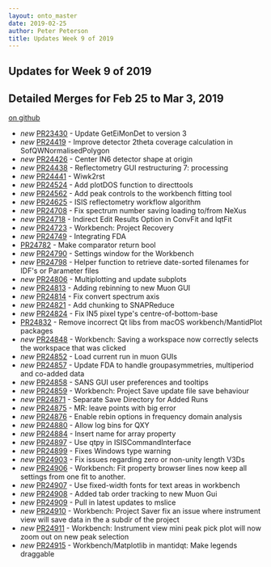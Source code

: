 ```yaml
---
layout: onto_master
date: 2019-02-25
author: Peter Peterson
title: Updates Week 9 of 2019
---
```

Updates for Week 9 of 2019
--------------------------

Detailed Merges for Feb 25 to Mar 3, 2019
-----------------------------------------
[on github](https://github.com/mantidproject/mantid/pulls?q=is%3Apr+merged%3A2019-02-26..2019-03-03)

* *new* [PR23430](https://github.com/mantidproject/mantid/pull/23430) - Update GetEiMonDet to version 3
* *new* [PR24419](https://github.com/mantidproject/mantid/pull/24419) - Improve detector 2theta coverage calculation in SofQWNormalisedPolygon
* *new* [PR24426](https://github.com/mantidproject/mantid/pull/24426) - Center IN6 detector shape at origin
* *new* [PR24438](https://github.com/mantidproject/mantid/pull/24438) - Reflectometry GUI restructuring 7: processing
* *new* [PR24441](https://github.com/mantidproject/mantid/pull/24441) - Wiwk2rst
* *new* [PR24524](https://github.com/mantidproject/mantid/pull/24524) - Add plotDOS function to directtools
* *new* [PR24562](https://github.com/mantidproject/mantid/pull/24562) - Add peak controls to the workbench fitting tool
* *new* [PR24625](https://github.com/mantidproject/mantid/pull/24625) - ISIS reflectometry workflow algorithm
* *new* [PR24708](https://github.com/mantidproject/mantid/pull/24708) - Fix spectrum number saving loading to/from NeXus
* *new* [PR24718](https://github.com/mantidproject/mantid/pull/24718) - Indirect Edit Results Option in ConvFit and IqtFit
* *new* [PR24723](https://github.com/mantidproject/mantid/pull/24723) - Workbench: Project Recovery
* *new* [PR24749](https://github.com/mantidproject/mantid/pull/24749) - Integrating FDA
* [PR24782](https://github.com/mantidproject/mantid/pull/24782) - Make comparator return bool
* *new* [PR24790](https://github.com/mantidproject/mantid/pull/24790) - Settings window for the Workbench
* *new* [PR24798](https://github.com/mantidproject/mantid/pull/24798) - Helper function to retrieve date-sorted filenames for IDF's or Parameter files
* *new* [PR24806](https://github.com/mantidproject/mantid/pull/24806) - Multiplotting and update subplots
* *new* [PR24813](https://github.com/mantidproject/mantid/pull/24813) - Adding rebinning to new Muon GUI
* *new* [PR24814](https://github.com/mantidproject/mantid/pull/24814) - Fix convert spectrum axis
* *new* [PR24821](https://github.com/mantidproject/mantid/pull/24821) - Add chunking to SNAPReduce
* *new* [PR24824](https://github.com/mantidproject/mantid/pull/24824) - Fix IN5 pixel type's centre-of-bottom-base
* [PR24832](https://github.com/mantidproject/mantid/pull/24832) - Remove incorrect Qt libs from macOS workbench/MantidPlot packages
* *new* [PR24848](https://github.com/mantidproject/mantid/pull/24848) - Workbench: Saving a workspace now correctly selects the workspace that was clicked
* *new* [PR24852](https://github.com/mantidproject/mantid/pull/24852) - Load current run in muon GUIs
* *new* [PR24857](https://github.com/mantidproject/mantid/pull/24857) - Update FDA to handle groupasymmetries, multiperiod and co-added data
* *new* [PR24858](https://github.com/mantidproject/mantid/pull/24858) - SANS GUI user preferences and tooltips
* *new* [PR24859](https://github.com/mantidproject/mantid/pull/24859) - Workbench: Project Save update file save behaviour
* *new* [PR24871](https://github.com/mantidproject/mantid/pull/24871) - Separate Save Directory for Added Runs
* *new* [PR24875](https://github.com/mantidproject/mantid/pull/24875) - MR: leave points with big error
* *new* [PR24876](https://github.com/mantidproject/mantid/pull/24876) - Enable rebin options in frequency domain analysis
* *new* [PR24880](https://github.com/mantidproject/mantid/pull/24880) - Allow log bins for QXY
* *new* [PR24884](https://github.com/mantidproject/mantid/pull/24884) - Insert name for array property
* *new* [PR24897](https://github.com/mantidproject/mantid/pull/24897) - Use qtpy in ISISCommandInterface
* *new* [PR24899](https://github.com/mantidproject/mantid/pull/24899) - Fixes Windows type warning
* *new* [PR24903](https://github.com/mantidproject/mantid/pull/24903) - Fix issues regarding zero or non-unity length V3Ds
* *new* [PR24906](https://github.com/mantidproject/mantid/pull/24906) - Workbench: Fit property browser lines now keep all settings from one fit to another.
* *new* [PR24907](https://github.com/mantidproject/mantid/pull/24907) - Use fixed-width fonts for text areas in workbench
* *new* [PR24908](https://github.com/mantidproject/mantid/pull/24908) - Added tab order tracking to new Muon Gui
* *new* [PR24909](https://github.com/mantidproject/mantid/pull/24909) - Pull in latest updates to mslice
* *new* [PR24910](https://github.com/mantidproject/mantid/pull/24910) - Workbench: Project Saver fix an issue where instrument view will save data in the a subdir of the project
* *new* [PR24911](https://github.com/mantidproject/mantid/pull/24911) - Workbench: Instrument view mini peak pick plot will now zoom out on new peak selection
* *new* [PR24915](https://github.com/mantidproject/mantid/pull/24915) - Workbench/Matplotlib in mantidqt: Make legends draggable
